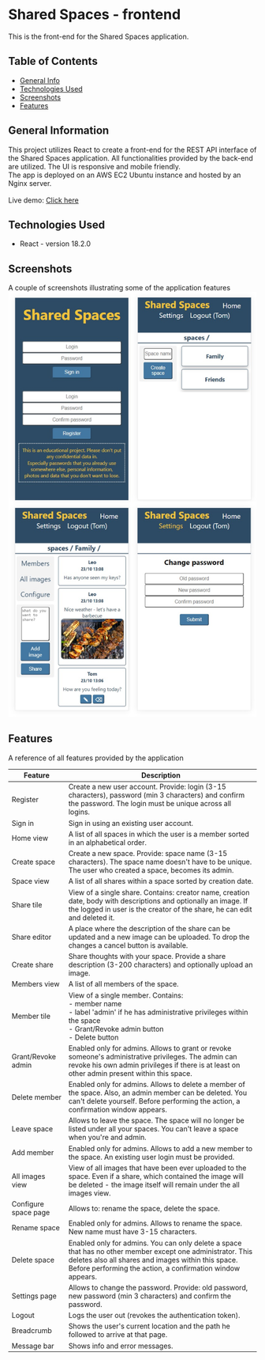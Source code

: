 # Shared Spaces - frontend
This is the front-end for the Shared Spaces application.
<br/>


## Table of Contents
* [General Info](#general-information)
* [Technologies Used](#technologies-used)
* [Screenshots](#screenshots)
* [Features](#features)


## General Information
This project utilizes React to create a front-end for the REST API interface of the Shared Spaces application.
All functionalities provided by the back-end are utilized. The UI is responsive and mobile friendly.<br/>
The app is deployed on an AWS EC2 Ubuntu instance and hosted by an Nginx server.<br/><br/>
Live demo: [Click here](http://ec2-54-146-229-245.compute-1.amazonaws.com/)


## Technologies Used
- React - version 18.2.0


## Screenshots
A couple of screenshots illustrating some of the application features
<br/>
![screenshot](./screenshots/screenshots.jpg)


## Features
A reference of all features provided by the application 

|Feature                   |Description |
| ------------------------ | ---------- |
|Register                  |Create a new user account. Provide: login (3-15 characters), password (min 3 characters) and confirm the password. The login must be unique across all logins. |
|Sign in                   |Sign in using an existing user account. |
|Home view                 |A list of all spaces in which the user is a member sorted in an alphabetical order. |
|Create space              |Create a new space. Provide: space name (3-15 characters). The space name doesn't have to be unique. The user who created a space, becomes its admin. |
|Space view                |A list of all shares within a space sorted by creation date.|
|Share tile                |View of a single share. Contains: creator name, creation date, body with descriptions and optionally an image. If the logged in user is the creator of the share, he can edit and deleted it. | 
|Share editor              |A place where the description of the share can be updated and a new image can be uploaded. To drop the changes a cancel button is available.|
|Create share              |Share thoughts with your space. Provide a share description (3-200 characters) and optionally upload an image. |
|Members view              |A list of all members of the space. |
|Member tile               |View of a single member. Contains: <br/>- member name<br/>- label 'admin' if he has administrative privileges within the space<br/>- Grant/Revoke admin button<br/>- Delete button |
|Grant/Revoke admin        |Enabled only for admins. Allows to grant or revoke someone's administrative privileges. The admin can revoke his own admin privileges if there is at least on other admin present within this space. |
|Delete  member            |Enabled only for admins. Allows to delete a member of the space. Also, an admin member can be deleted. You can't delete yourself. Before performing the action, a confirmation window appears. |
|Leave space               |Allows to leave the space. The space will no longer be listed under all your spaces. You can't leave a space when you're and admin. |
|Add member                |Enabled only for admins. Allows to add a new member to the space. An existing user login must be provided. |
|All images view           |View of all images that have been ever uploaded to the space. Even if a share, which contained the image will be deleted - the image itself will remain under the all images view. |
|Configure space page      |Allows to: rename the space, delete the space. |
|Rename space              |Enabled only for admins. Allows to rename the space. New name must have 3-15 characters. |
|Delete space              |Enabled only for admins. You can only delete a space that has no other member except one administrator. This deletes also all shares and images within this space. Before performing the action, a confirmation window appears. |
|Settings page             |Allows to change the password. Provide: old password, new password (min 3 characters) and confirm the password. |
|Logout                    |Logs the user out (revokes the authentication token).|
|Breadcrumb                |Shows the user's current location and the path he followed to arrive at that page. |
|Message bar               |Shows info and error messages. | 


